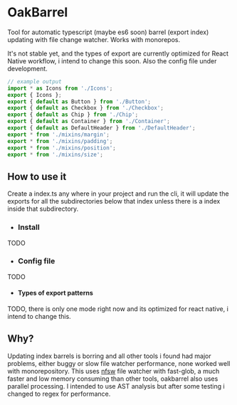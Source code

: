 # OakBarrel

Tool for automatic typescript (maybe es6 soon) barrel (export index) updating with file change watcher. Works with monorepos.

It's not stable yet, and the types of export are currently optimized for React Native workflow, i intend to change this soon.
Also the config file under development.

```typescript
// example output
import * as Icons from './Icons';
export { Icons };
export { default as Button } from './Button';
export { default as Checkbox } from './Checkbox';
export { default as Chip } from './Chip';
export { default as Container } from './Container';
export { default as DefaultHeader } from './DefaultHeader';
export * from './mixins/margin';
export * from './mixins/padding';
export * from './mixins/position';
export * from './mixins/size';
```
## How to use it
Create a index.ts any where in your project and run the cli, it will update the exports for all the subdirectories below that index unless there is a index inside that subdirectory.
- ### Install
TODO
- ### Config file
TODO
- #### Types of export patterns
 TODO, there is only one mode right now and its optimized for react native, i intend to change this.

## Why?
Updating index barrels is borring and all other tools i found had major problems, either buggy or slow file watcher performance, none worked well with monorepository.
This uses [nfsw](https://github.com/Axosoft/nsfw) file watcher with fast-glob, a much faster and low memory consuming than other tools, oakbarrel also uses parallel processing.
I intended to use AST analysis but after some testing i changed to regex for performance.
